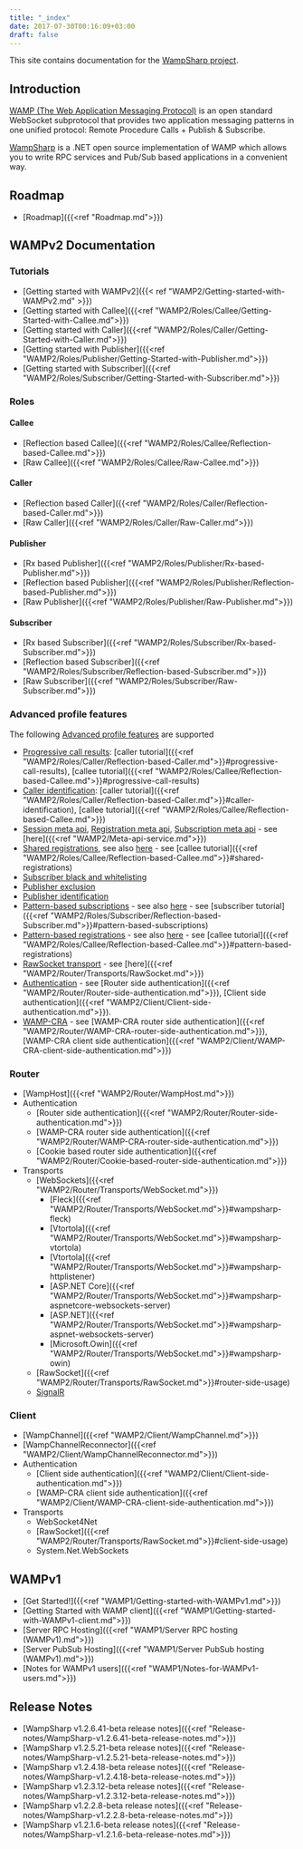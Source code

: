 ```yaml
---
title: "_index"
date: 2017-07-30T00:16:09+03:00
draft: false
---
```


This site contains documentation for the [WampSharp project](http://github.com/Code-Sharp/WampSharp).

## Introduction

[WAMP (The Web Application Messaging Protocol)](http://wamp.ws) is an open standard WebSocket subprotocol that provides two application messaging patterns in one unified protocol: Remote Procedure Calls + Publish & Subscribe.   

[WampSharp](http://github.com/Code-Sharp/WampSharp) is a .NET open source implementation of WAMP which allows you to write RPC services and Pub/Sub based applications in a convenient way.

## Roadmap

* [Roadmap]({{<ref "Roadmap.md">}})

## WAMPv2 Documentation

### Tutorials
* [Getting started with WAMPv2]({{< ref "WAMP2/Getting-started-with-WAMPv2.md" >}})
* [Getting started with Callee]({{<ref "WAMP2/Roles/Callee/Getting-Started-with-Callee.md">}})
* [Getting started with Caller]({{<ref "WAMP2/Roles/Caller/Getting-Started-with-Caller.md">}})
* [Getting started with Publisher]({{<ref "WAMP2/Roles/Publisher/Getting-Started-with-Publisher.md">}})
* [Getting started with Subscriber]({{<ref "WAMP2/Roles/Subscriber/Getting-Started-with-Subscriber.md">}})

### Roles

#### Callee
* [Reflection based Callee]({{<ref "WAMP2/Roles/Callee/Reflection-based-Callee.md">}})
* [Raw Callee]({{<ref "WAMP2/Roles/Callee/Raw-Callee.md">}})

#### Caller
* [Reflection based Caller]({{<ref "WAMP2/Roles/Caller/Reflection-based-Caller.md">}})
* [Raw Caller]({{<ref "WAMP2/Roles/Caller/Raw-Caller.md">}})

#### Publisher
* [Rx based Publisher]({{<ref "WAMP2/Roles/Publisher/Rx-based-Publisher.md">}})
* [Reflection based Publisher]({{<ref "WAMP2/Roles/Publisher/Reflection-based-Publisher.md">}})
* [Raw Publisher]({{<ref "WAMP2/Roles/Publisher/Raw-Publisher.md">}})

#### Subscriber
* [Rx based Subscriber]({{<ref "WAMP2/Roles/Subscriber/Rx-based-Subscriber.md">}})
* [Reflection based Subscriber]({{<ref "WAMP2/Roles/Subscriber/Reflection-based-Subscriber.md">}})
* [Raw Subscriber]({{<ref "WAMP2/Roles/Subscriber/Raw-Subscriber.md">}})

### Advanced profile features

The following [Advanced profile features](https://github.com/wamp-proto/wamp-proto/blob/master/rfc/text/advanced/ap_features.md) are supported

* [Progressive call results](https://github.com/wamp-proto/wamp-proto/tree/master/rfc/text/advanced/ap_rpc_progressive_call_results.md"): [caller tutorial]({{<ref "WAMP2/Roles/Caller/Reflection-based-Caller.md">}}#progressive-call-results), [callee tutorial]({{<ref "WAMP2/Roles/Callee/Reflection-based-Callee.md">}}#progressive-call-results)
* [Caller identification](https://github.com/wamp-proto/wamp-proto/tree/master/rfc/text/advanced/ap_rpc_caller_identification.md): [caller tutorial]({{<ref "WAMP2/Roles/Caller/Reflection-based-Caller.md">}}#caller-identification), [callee tutorial]({{<ref "WAMP2/Roles/Callee/Reflection-based-Callee.md">}})
* [Session meta api](https://github.com/wamp-proto/wamp-proto/blob/master/rfc/text/advanced/ap_session_meta_api.md), [Registration meta api](https://github.com/wamp-proto/wamp-proto/blob/master/rfc/text/advanced/ap_rpc_registration_meta_api.md), [Subscription meta api](https://github.com/wamp-proto/wamp-proto/blob/master/rfc/text/advanced/ap_pubsub_subscription_meta_api.md) - see [here]({{<ref "WAMP2/Meta-api-service.md">}})
* [Shared registrations](https://github.com/wamp-proto/wamp-proto/blob/master/rfc/text/advanced/ap_rpc_shared_registration.md), see also [here](http://crossbar.io/docs/Shared-Registrations/)  - see [callee tutorial]({{<ref "WAMP2/Roles/Callee/Reflection-based-Callee.md">}}#shared-registrations)
* [Subscriber black and whitelisting](https://github.com/wamp-proto/wamp-proto/blob/master/rfc/text/advanced/ap_pubsub_subscriber_blackwhite_listing.md)
* [Publisher exclusion](https://github.com/wamp-proto/wamp-proto/blob/master/rfc/text/advanced/ap_pubsub_publisher_exclusion.md)
* [Publisher identification](https://github.com/wamp-proto/wamp-proto/blob/master/rfc/text/advanced/ap_pubsub_publisher_identification.md)
* [Pattern-based subscriptions](https://github.com/wamp-proto/wamp-proto/blob/master/rfc/text/advanced/ap_pubsub_pattern_based_subscription.md) - see also [here](http://crossbar.io/docs/Pattern-Based-Subscriptions/) - see [subscriber tutorial]({{<ref "WAMP2/Roles/Subscriber/Reflection-based-Subscriber.md">}}#pattern-based-subscriptions)
* [Pattern-based registrations](https://github.com/wamp-proto/wamp-proto/blob/master/rfc/text/advanced/ap_rpc_pattern_based_registration.md) - see also [here](http://crossbar.io/docs/Pattern-Based-Registrations/) - see [callee tutorial]({{<ref "WAMP2/Roles/Callee/Reflection-based-Callee.md">}}#pattern-based-registrations)
* [RawSocket transport](https://github.com/wamp-proto/wamp-proto/blob/master/rfc/text/advanced/ap_transport_rawsocket.md) - see [here]({{<ref "WAMP2/Router/Transports/RawSocket.md">}})
* [Authentication](https://github.com/wamp-proto/wamp-proto/blob/master/rfc/text/advanced/ap_authentication.md) - see [Router side authentication]({{<ref "WAMP2/Router/Router-side-authentication.md">}}), [Client side authentication]({{<ref "WAMP2/Client/Client-side-authentication.md">}}).
* [WAMP-CRA](https://github.com/wamp-proto/wamp-proto/blob/master/rfc/text/advanced/ap_authentication_cra.md) - see [WAMP-CRA router side authentication]({{<ref "WAMP2/Router/WAMP-CRA-router-side-authentication.md">}}), [WAMP-CRA client side authentication]({{<ref "WAMP2/Client/WAMP-CRA-client-side-authentication.md">}})

### Router

* [WampHost]({{<ref "WAMP2/Router/WampHost.md">}})
* Authentication
  * [Router side authentication]({{<ref "WAMP2/Router/Router-side-authentication.md">}})
  * [WAMP-CRA router side authentication]({{<ref "WAMP2/Router/WAMP-CRA-router-side-authentication.md">}})
  * [Cookie based router side authentication]({{<ref "WAMP2/Router/Cookie-based-router-side-authentication.md">}})
* Transports
  * [WebSockets]({{<ref "WAMP2/Router/Transports/WebSocket.md">}})
      * [Fleck]({{<ref "WAMP2/Router/Transports/WebSocket.md">}}#wampsharp-fleck)
      * [Vtortola]({{<ref "WAMP2/Router/Transports/WebSocket.md">}}#wampsharp-vtortola)
      * [Vtortola]({{<ref "WAMP2/Router/Transports/WebSocket.md">}}#wampsharp-httplistener)
      * [ASP.NET Core]({{<ref "WAMP2/Router/Transports/WebSocket.md">}}#wampsharp-aspnetcore-websockets-server)
      * [ASP.NET]({{<ref "WAMP2/Router/Transports/WebSocket.md">}}#wampsharp-aspnet-websockets-server)
      * [Microsoft.Owin]({{<ref "WAMP2/Router/Transports/WebSocket.md">}}#wampsharp-owin)
  * [RawSocket]({{<ref "WAMP2/Router/Transports/RawSocket.md">}}#router-side-usage)
  * [SignalR](https://github.com/Code-Sharp/AutobahnJS.SignalR)

### Client

* [WampChannel]({{<ref "WAMP2/Client/WampChannel.md">}})
* [WampChannelReconnector]({{<ref "WAMP2/Client/WampChannelReconnector.md">}})
* Authentication
  * [Client side authentication]({{<ref "WAMP2/Client/Client-side-authentication.md">}})
  * [WAMP-CRA client side authentication]({{<ref "WAMP2/Client/WAMP-CRA-client-side-authentication.md">}})
* Transports
  * WebSocket4Net
  * [RawSocket]({{<ref "WAMP2/Router/Transports/RawSocket.md">}}#client-side-usage)
  * System.Net.WebSockets

## WAMPv1

* [Get Started!]({{<ref "WAMP1/Getting-started-with-WAMPv1.md">}})
* [Getting Started with WAMP client]({{<ref "WAMP1/Getting-started-with-WAMPv1-client.md">}})
* [Server RPC Hosting]({{<ref "WAMP1/Server RPC hosting (WAMPv1).md">}})
* [Server PubSub Hosting]({{<ref "WAMP1/Server PubSub hosting (WAMPv1).md">}})
* [Notes for WAMPv1 users]({{<ref "WAMP1/Notes-for-WAMPv1-users.md">}})

## Release Notes

* [WampSharp v1.2.6.41-beta release notes]({{<ref "Release-notes/WampSharp-v1.2.6.41-beta-release-notes.md">}})
* [WampSharp v1.2.5.21-beta release notes]({{<ref "Release-notes/WampSharp-v1.2.5.21-beta-release-notes.md">}})
* [WampSharp v1.2.4.18-beta release notes]({{<ref "Release-notes/WampSharp-v1.2.4.18-beta-release-notes.md">}})
* [WampSharp v1.2.3.12-beta release notes]({{<ref "Release-notes/WampSharp-v1.2.3.12-beta-release-notes.md">}})
* [WampSharp v1.2.2.8-beta release notes]({{<ref "Release-notes/WampSharp-v1.2.2.8-beta-release-notes.md">}})
* [WampSharp v1.2.1.6-beta release notes]({{<ref "Release-notes/WampSharp-v1.2.1.6-beta-release-notes.md">}})
